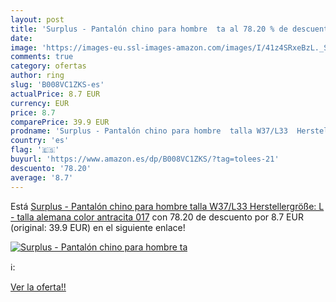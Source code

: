 ```yaml
---
layout: post
title: 'Surplus - Pantalón chino para hombre  ta al 78.20 % de descuento'
date: 
image: 'https://images-eu.ssl-images-amazon.com/images/I/41z4SRxeBzL._SL200_.jpg'
comments: true
category: ofertas
author: ring
slug: 'B008VC1ZKS-es'
actualPrice: 8.7 EUR
currency: EUR
price: 8.7
comparePrice: 39.9 EUR
prodname: 'Surplus - Pantalón chino para hombre  talla W37/L33  Herstellergröße: L  - talla alemana  color antracita 017'
country: 'es'
flag: '🇪🇸'
buyurl: 'https://www.amazon.es/dp/B008VC1ZKS/?tag=tolees-21'
descuento: '78.20'
average: '8.7'
---
```


Está [Surplus - Pantalón chino para hombre  talla W37/L33  Herstellergröße: L  - talla alemana  color antracita 017](https://www.amazon.es/dp/B008VC1ZKS/?tag=tolees-21) con 78.20 de descuento por 8.7 EUR (original: 39.9 EUR) en el siguiente enlace!

[![Surplus - Pantalón chino para hombre  ta](https://images-eu.ssl-images-amazon.com/images/I/41z4SRxeBzL._SL200_.jpg)](https://www.amazon.es/dp/B008VC1ZKS/?tag=tolees-21)

ℹ️:


[Ver la oferta!!](https://www.amazon.es/dp/B008VC1ZKS/?tag=tolees-21)
